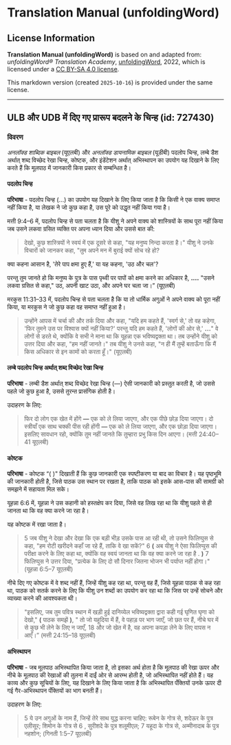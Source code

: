 # Translation Manual (unfoldingWord)

## License Information

**Translation Manual (unfoldingWord)** is based on and adapted from: _unfoldingWord® Translation Academy_, [unfoldingWord](https://unfoldingword.org/utw), 2022, which is licensed under a [CC BY-SA 4.0 license](https://creativecommons.org/licenses/by-sa/4.0/legalcode.en).

This markdown version (created `2025-10-16`) is provided under the same license.



--------------------------------

## ULB और UDB में दिए गए प्रारूप बदलने के चिन्ह (id: 727430)

### विवरण

*अनलॉक्ड शाब्दिक बाइबल* (यूएलबी) और *अनलॉक्ड डायनामिक बाइबल* (यूडीबी) पदलोप चिन्ह, लम्बे डैश अर्थात् शब्द विच्छेद रेखा चिन्ह, कोष्टक, और इंडेंटेशन अर्थात् अभिस्थापन का उपयोग यह दिखाने के लिए करते हैं कि मूलपाठ में जानकारी किस प्रकार से सम्बन्धित है।

#### पदलोप चिन्ह

**परिभाषा** \- पदलोप चिन्ह (...) का उपयोग यह दिखाने के लिए किया जाता है कि किसी ने एक वाक्य समाप्त नहीं किया है, या लेखक ने जो कुछ कहा है, उस पूरे को उद्धृत नहीं किया गया है।

मत्ती 9:4–6 में, पदलोप चिन्ह से पता चलता है कि यीशु ने अपने वाक्य को शास्त्रियों के साथ पूरा नहीं किया जब उसने लकवा ग्रसित व्यक्ति पर अपना ध्यान दिया और उससे बात की:

> देखो, कुछ शास्त्रियों ने स्वयं में एक दूसरे से कहा, "यह मनुष्य निन्दा करता है।" यीशु ने उनके विचारों को जानकर कहा, "तुम अपने मन में बुराई क्यों सोच रहे हो?

क्या कहना आसान है, 'तेरे पाप क्षमा हुए हैं,' या यह कहना, 'उठ और चल'?

परन्तु तुम जानते हो कि मनुष्य के पुत्र के पास पृथ्वी पर पापों को क्षमा करने का अधिकार है, **....** "उसने लकवा ग्रसित से कहा," उठ, अपनी खाट उठा, और अपने घर चला जा।” (यूएलबी)

मरकुस 11:31–33 में, पदलोप चिन्ह से पता चलता है कि या तो धार्मिक अगुओं ने अपने वाक्य को पूरा नहीं किया, या मरकुस ने जो कुछ कहा वह समाप्त नहीं हुआ है।

> उन्होंने आपस में चर्चा की और तर्क दिया और कहा, "यदि हम कहते हैं, 'स्वर्ग से,' तो वह कहेगा, 'फिर तुमने उस पर विश्वास क्यों नहीं किया?' परन्तु यदि हम कहते हैं, 'लोगों की ओर से,' **...**" वे लोगों से डरते थे, क्योंकि वे सभी ने माना था कि यूहन्ना एक भविष्यद्वक्ता था। तब उन्होंने यीशु को उत्तर दिया और कहा, "हम नहीं जानते।" तब यीशु ने उनसे कहा, "न ही मैं तुम्हें बताऊँगा कि मैं किस अधिकार से इन कामों को करता हूँ।" (यूएलबी)

#### लम्बे पदलोप चिन्ह अर्थात् शब्द विच्छेद रेखा चिन्ह

**परिभाषा** \- लम्बी डैश अर्थात् शब्द विच्छेद रेखा चिन्ह (—) ऐसी जानकारी को प्रस्तुत करती है, जो उससे पहले जो कुछ हुआ है, उससे तुरन्त प्रासंगिक होती है।

उदाहरण के लिए:

> फिर दो लोग एक खेत में होंगे **—** एक को ले लिया जाएगा, और एक पीछे छोड़ दिया जाएगा। दो स्त्रीयाँ एक साथ चक्की पीस रही होंगी **—** एक को ले लिया जाएगा, और एक छोड़ा दिया जाएगा। इसलिए सावधान रहो, क्योंकि तुम नहीं जानते कि तुम्हारा प्रभु किस दिन आएगा। (मत्ती 24:40–41 यूएलबी)

#### कोष्टक

**परिभाषा** \- कोष्टक “( )" दिखाती हैं कि कुछ जानकारी एक स्पष्टीकरण या बाद का विचार है। यह पृष्ठभूमि की जानकारी होती है, जिसे पाठक उस स्थान पर रखता है, ताकि पाठक को इसके आस\-पास की सामग्री को समझने में सहायता मिल सके।

यूहन्ना 6:6 में, यूहन्ना ने उस कहानी को हस्तक्षेप कर दिया, जिसे वह लिख रहा था कि यीशु पहले से ही जानता था कि वह क्या करने जा रहा है।

यह कोष्टक में रखा जाता है।

> 5 जब यीशु ने देखा और देखा कि एक बड़ी भीड़ उसके पास आ रही थी, तो उसने फिलिप्पुस से कहा, "हम रोटी खरीदने कहाँ जा रहे हैं, ताकि वे खा सकें?" 6 **(** अब यीशु ने ऐसा फिलिप्पुस की परीक्षा करने के लिए कहा था, क्योंकि वह स्वयं जानता था कि वह क्या करने जा रहा है . **)** 7 फिलिप्पुस ने उत्तर दिया, "प्रत्येक के लिए दो सौ दिनार जितना भोजन भी पर्याप्त नहीं होगा।" (यूहन्ना 6:5–7 यूएलबी)

नीचे दिए गए कोष्टक में वे शब्द नहीं हैं, जिन्हें यीशु कह रहा था, परन्तु वह हैं, जिसे यूहन्ना पाठक से कह रहा था, पाठक को सतर्क करने के लिए कि यीशु उन शब्दों का उपयोग कर रहा था कि जिस पर उन्हें सोचने और व्याख्या करने की आवश्यकता थी।

> "इसलिए, जब तुम पवित्र स्थान में खड़ी हुई दानिय्येल भविष्यद्वक्ता द्वारा कही गई घृणित घृणा को देखो," **(** पाठक समझें **)**, " तो जो यहूदिया में हैं, वे पहाड़ पर भाग जाएँ, जो छत पर हैं, नीचे घर में से कुछ भी लेने के लिए न जाएँ, 18 और जो खेत में है, वह अपना कपड़ा लेने के लिए वापस न आएँ।” (मत्ती 24:15–18 यूएलबी)

#### अभिस्थापन

**परिभाषा** \- जब मूलपाठ अभिस्थापित किया जाता है, तो इसका अर्थ होता है कि मूलपाठ की रेखा ऊपर और नीचे के मूलपाठ की रेखाओं की तुलना में दाईं ओर से आरम्भ होती है, जो अभिस्थापित नहीं होते हैं। यह काव्य और कुछ सूचियों के लिए, यह दिखाने के लिए किया जाता है कि अभिस्थापित पँक्तियों उनके ऊपर दी गई गैर\-अभिस्थापन पँक्तियों का भाग बनती हैं।

उदाहरण के लिए:

> 5 ये उन अगुओं के नाम हैं, जिन्हें तेरे साथ युद्ध करना चाहिए: रूबेन के गोत्र से, शदेऊर के पुत्र एलीसूर; शिमोन के गोत्र से 6 , सुरीशदे के पुत्र शलूमीएल; 7 यहूदा के गोत्र से, अम्मीनादाब के पुत्र नहशोन; (गिनती 1:5–7 यूएलबी)


